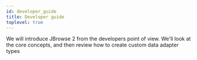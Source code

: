 ```yaml
---
id: developer_guide
title: Developer guide
toplevel: true
---
```


We will introduce JBrowse 2 from the developers point of view. We'll look at
the core concepts, and then review how to create custom data adapter types
